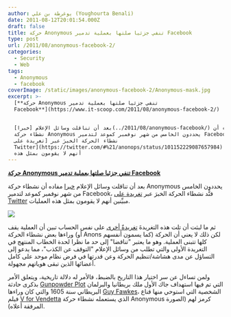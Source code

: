 ```yaml
---
author: يوغرطة بن علي (Youghourta Benali)
date: 2011-08-12T20:01:54.000Z
draft: false
title: حركة Anonymous تنفي جزئيا صلتها بعملية تدمير Facebook
type: post
url: /2011/08/anonymous-facebook-2/
categories:
  - Security
  - Web
tags:
  - Anonymous
  - facebook
coverImage: /static/images/anonymous-facebook-2/Anonymous-mask.jpg
excerpt: >-
  [**حركة Anonymous تنفي جزئيا صلتها بعملية تدمير
  Facebook**](https://www.it-scoop.com/2011/08/anonymous-facebook-2/)


  بعد أن تناقلت وسائل الإعلام [خبرا](../2011/08/anonymous-facebook/) مفاده أن
  نشطاء حركة Anonymous يحددون الخامس من شهر نوفمبر كموعد لتدمير Facebook، فنًّد
  نشطاء الحركة الخبرَ عبر [تغريدة على
  Twitter](https://twitter.com/#%21/anonops/status/101152229087657984) مبيِّنين
  أنهم لا يقومون بمثل هذه
---
```

[**حركة Anonymous تنفي جزئيا صلتها بعملية تدمير Facebook**](https://www.it-scoop.com/2011/08/anonymous-facebook-2/)

بعد أن تناقلت وسائل الإعلام [خبرا](../2011/08/anonymous-facebook/) مفاده أن نشطاء حركة Anonymous يحددون الخامس من شهر نوفمبر كموعد لتدمير Facebook، فنًّد نشطاء الحركة الخبرَ عبر [تغريدة على Twitter](https://twitter.com/#%21/anonops/status/101152229087657984) مبيِّنين أنهم لا يقومون بمثل هذه العمليات.

![](/static/images/anonymous-facebook-2/Anonymous-mask.jpg)

ثم ما لبثت أن تلت هذه التغريدةَ [تغريدةٌ أخرى](https://twitter.com/#%21/anonops/status/101194056008351744) على نفس الحساب تبين أن العملية يقف وراءها بعض نشطاء الحركة (أو Anons كما يسمون أنفسهم) لكن ذلك لا يعني أن الحركة كلها تتبنى العملية. وهو ما يعتبر "تناقضا" إلى حد ما نظرا لحدة الخطاب المنتهج في التغريدة الأولى والتي تطلب من وسائل الإعلام "التوقف عن الكذب"، مما يدعو إلى التساؤل عن مدى هشاشة/تنظيم الحركة وعن قدرتها في فرض نظام موحد على كامل أعضائها الذين تبقى هوياتهم مجهولة.

ولمن تساءل عن سر اختيار هذا التاريخ بالضبط، فالأمر له دلالة تاريخية، ويتعلق الأمر بذكرى حادثة [Gunpowder Plot](http://en.wikipedia.org/wiki/Gunpowder_Plot) التي تم فيها استهداف جاك الأول ملك بريطانيا والبرلمان البريطاني سنة 1605 والتي كان وراءها [Guy Fawkes](http://en.wikipedia.org/wiki/Guy_Fawkes)، الشخصية التي استوحي منها قناع فيلم [V for Vendetta](http://en.wikipedia.org/wiki/V_for_Vendetta) الذي يستعمله نشطاء حركة Anonymous كرمز لهم (الصورة المرفقة أعلاه).
